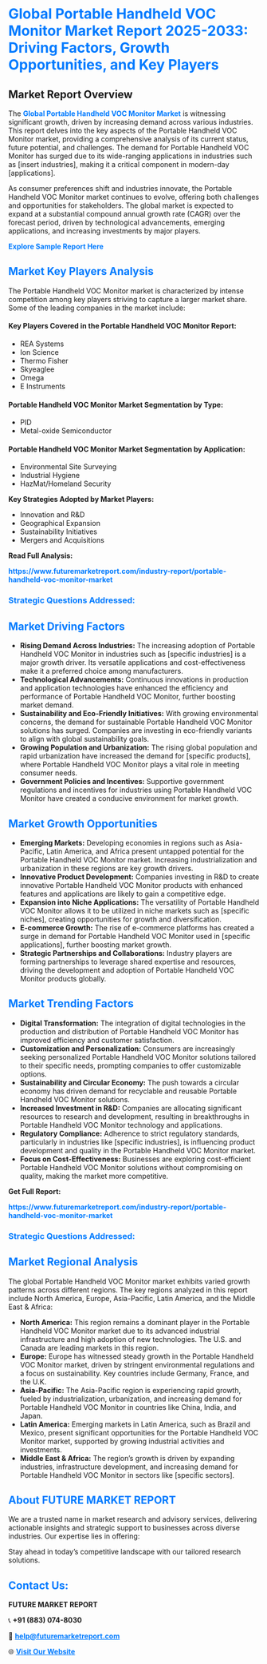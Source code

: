 <h1 style="color: #007BFF;">Global Portable Handheld VOC Monitor Market Report 2025-2033: Driving Factors, Growth Opportunities, and Key Players</h1>

<section id="overview">
<h2>Market Report Overview</h2>
<p>The <a href="https://www.futuremarketreport.com/industry-report/portable-handheld-voc-monitor-market" style="color: #007BFF; text-decoration: none;"><strong>Global Portable Handheld VOC Monitor Market</strong></a> is witnessing significant growth, driven by increasing demand across various industries. This report delves into the key aspects of the Portable Handheld VOC Monitor market, providing a comprehensive analysis of its current status, future potential, and challenges. The demand for Portable Handheld VOC Monitor has surged due to its wide-ranging applications in industries such as [insert industries], making it a critical component in modern-day [applications].</p>
<p>As consumer preferences shift and industries innovate, the Portable Handheld VOC Monitor market continues to evolve, offering both challenges and opportunities for stakeholders. The global market is expected to expand at a substantial compound annual growth rate (CAGR) over the forecast period, driven by technological advancements, emerging applications, and increasing investments by major players.</p>
</section>

<section id="overview">
<p><a href="https://www.futuremarketreport.com/request-sample/reportId=41832" style="color: #007BFF; text-decoration: none;"><strong>Explore Sample Report Here</strong></a></p>
</section>

<section id="key-players">
<h2 style="color: #007BFF;">Market Key Players Analysis</h2>
<p>The Portable Handheld VOC Monitor market is characterized by intense competition among key players striving to capture a larger market share. Some of the leading companies in the market include:</p>
<h4>Key Players Covered in the Portable Handheld VOC Monitor Report:</h4>
<ul><li>REA Systems</li><li>Ion Science</li><li>Thermo Fisher</li><li>Skyeaglee</li><li>Omega</li><li>E Instruments</li></ul>
<h4>Portable Handheld VOC Monitor Market Segmentation by Type:</h4>
<ul><li>PID</li><li>Metal-oxide Semiconductor</li></ul>

<h4>Portable Handheld VOC Monitor Market Segmentation by Application:</h4>
<ul><li>Environmental Site Surveying</li><li>Industrial Hygiene</li><li>HazMat/Homeland Security</li></ul>
<p><strong>Key Strategies Adopted by Market Players:</strong></p>
<ul>
<li>Innovation and R&D</li>
<li>Geographical Expansion</li>
<li>Sustainability Initiatives</li>
<li>Mergers and Acquisitions</li>
</ul>
</section>

<section>
<p><strong>Read Full Analysis: </strong></p><a href="https://www.futuremarketreport.com/industry-report/portable-handheld-voc-monitor-market" style="color: #007BFF; text-decoration: none;"><strong>https://www.futuremarketreport.com/industry-report/portable-handheld-voc-monitor-market</strong></a>
<h3 style="color: #007BFF;">Strategic Questions Addressed:</h3>
</section>

<section id="driving-factors">
<h2 style="color: #007BFF;">Market Driving Factors</h2>
<ul>
<li><strong>Rising Demand Across Industries:</strong> The increasing adoption of Portable Handheld VOC Monitor in industries such as [specific industries] is a major growth driver. Its versatile applications and cost-effectiveness make it a preferred choice among manufacturers.</li>
<li><strong>Technological Advancements:</strong> Continuous innovations in production and application technologies have enhanced the efficiency and performance of Portable Handheld VOC Monitor, further boosting market demand.</li>
<li><strong>Sustainability and Eco-Friendly Initiatives:</strong> With growing environmental concerns, the demand for sustainable Portable Handheld VOC Monitor solutions has surged. Companies are investing in eco-friendly variants to align with global sustainability goals.</li>
<li><strong>Growing Population and Urbanization:</strong> The rising global population and rapid urbanization have increased the demand for [specific products], where Portable Handheld VOC Monitor plays a vital role in meeting consumer needs.</li>
<li><strong>Government Policies and Incentives:</strong> Supportive government regulations and incentives for industries using Portable Handheld VOC Monitor have created a conducive environment for market growth.</li>
</ul>
</section>

<section id="growth-opportunities">
<h2 style="color: #007BFF;">Market Growth Opportunities</h2>
<ul>
<li><strong>Emerging Markets:</strong> Developing economies in regions such as Asia-Pacific, Latin America, and Africa present untapped potential for the Portable Handheld VOC Monitor market. Increasing industrialization and urbanization in these regions are key growth drivers.</li>
<li><strong>Innovative Product Development:</strong> Companies investing in R&D to create innovative Portable Handheld VOC Monitor products with enhanced features and applications are likely to gain a competitive edge.</li>
<li><strong>Expansion into Niche Applications:</strong> The versatility of Portable Handheld VOC Monitor allows it to be utilized in niche markets such as [specific niches], creating opportunities for growth and diversification.</li>
<li><strong>E-commerce Growth:</strong> The rise of e-commerce platforms has created a surge in demand for Portable Handheld VOC Monitor used in [specific applications], further boosting market growth.</li>
<li><strong>Strategic Partnerships and Collaborations:</strong> Industry players are forming partnerships to leverage shared expertise and resources, driving the development and adoption of Portable Handheld VOC Monitor products globally.</li>
</ul>
</section>

<section id="trending-factors">
<h2 style="color: #007BFF;">Market Trending Factors</h2>
<ul>
<li><strong>Digital Transformation:</strong> The integration of digital technologies in the production and distribution of Portable Handheld VOC Monitor has improved efficiency and customer satisfaction.</li>
<li><strong>Customization and Personalization:</strong> Consumers are increasingly seeking personalized Portable Handheld VOC Monitor solutions tailored to their specific needs, prompting companies to offer customizable options.</li>
<li><strong>Sustainability and Circular Economy:</strong> The push towards a circular economy has driven demand for recyclable and reusable Portable Handheld VOC Monitor solutions.</li>
<li><strong>Increased Investment in R&D:</strong> Companies are allocating significant resources to research and development, resulting in breakthroughs in Portable Handheld VOC Monitor technology and applications.</li>
<li><strong>Regulatory Compliance:</strong> Adherence to strict regulatory standards, particularly in industries like [specific industries], is influencing product development and quality in the Portable Handheld VOC Monitor market.</li>
<li><strong>Focus on Cost-Effectiveness:</strong> Businesses are exploring cost-efficient Portable Handheld VOC Monitor solutions without compromising on quality, making the market more competitive.</li>
</ul>
</section>

<section>
<p><strong>Get Full Report: </strong></p><a href="https://www.futuremarketreport.com/industry-report/portable-handheld-voc-monitor-market" style="color: #007BFF; text-decoration: none;"><strong>https://www.futuremarketreport.com/industry-report/portable-handheld-voc-monitor-market</strong></a>
<h3 style="color: #007BFF;">Strategic Questions Addressed:</h3>
</section>


<section id="regional-analysis">
<h2 style="color: #007BFF;">Market Regional Analysis</h2>
<p>The global Portable Handheld VOC Monitor market exhibits varied growth patterns across different regions. The key regions analyzed in this report include North America, Europe, Asia-Pacific, Latin America, and the Middle East & Africa:</p>
<ul>
<li><strong>North America:</strong> This region remains a dominant player in the Portable Handheld VOC Monitor market due to its advanced industrial infrastructure and high adoption of new technologies. The U.S. and Canada are leading markets in this region.</li>
<li><strong>Europe:</strong> Europe has witnessed steady growth in the Portable Handheld VOC Monitor market, driven by stringent environmental regulations and a focus on sustainability. Key countries include Germany, France, and the U.K.</li>
<li><strong>Asia-Pacific:</strong> The Asia-Pacific region is experiencing rapid growth, fueled by industrialization, urbanization, and increasing demand for Portable Handheld VOC Monitor in countries like China, India, and Japan.</li>
<li><strong>Latin America:</strong> Emerging markets in Latin America, such as Brazil and Mexico, present significant opportunities for the Portable Handheld VOC Monitor market, supported by growing industrial activities and investments.</li>
<li><strong>Middle East & Africa:</strong> The region’s growth is driven by expanding industries, infrastructure development, and increasing demand for Portable Handheld VOC Monitor in sectors like [specific sectors].</li>
</ul>
</section>

<footer>
<h2 style="color: #007BFF;">About FUTURE MARKET REPORT</h2>
<p>We are a trusted name in market research and advisory services, delivering actionable insights and strategic support to businesses across diverse industries. Our expertise lies in offering:</p>

<p>Stay ahead in today’s competitive landscape with our tailored research solutions.</p>

<h2 style="color: #007BFF;">Contact Us:</h2>
<p><strong>FUTURE MARKET REPORT</strong></p>
<p>📞 <strong>+91 (883) 074-8030</strong></p>
<p>📧 <strong><a href="mailto:help@futuremarketreport.com" style="color: #007BFF;">help@futuremarketreport.com</a></strong></p>
<p>🌐 <strong><a href="https://www.futuremarketreport.com/" style="color: #007BFF;">Visit Our Website</a></strong></p>
</footer>